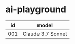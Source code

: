 # ai-playground

| id  | model             |
| --- | ----------------- |
| 001 | Claude 3.7 Sonnet |

